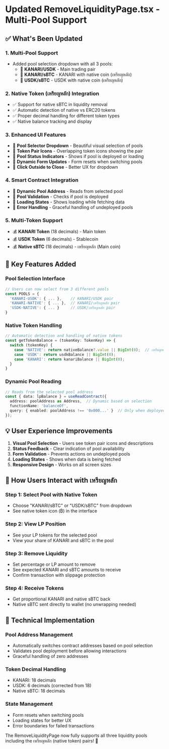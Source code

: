 # Updated RemoveLiquidityPage.tsx - Multi-Pool Support

## ✅ What's Been Updated

### 1. **Multi-Pool Support**
- Added pool selection dropdown with all 3 pools:
  - 🔄 **KANARI/USDK** - Main trading pair
  - 🔄 **KANARI/sBTC** - KANARI with native coin (เหรียญหลัก)
  - 🔄 **USDK/sBTC** - USDK with native coin (เหรียญหลัก)

### 2. **Native Token (เหรียญหลัก) Integration**
- ✅ Support for native sBTC in liquidity removal
- ✅ Automatic detection of native vs ERC20 tokens
- ✅ Proper decimal handling for different token types
- ✅ Native balance tracking and display

### 3. **Enhanced UI Features**
- 🎨 **Pool Selector Dropdown** - Beautiful visual selection of pools
- 🎨 **Token Pair Icons** - Overlapping token icons showing the pair
- 🎨 **Pool Status Indicators** - Shows if pool is deployed or loading
- 🎨 **Dynamic Form Updates** - Form resets when switching pools
- 🎨 **Click Outside to Close** - Better UX for dropdown

### 4. **Smart Contract Integration**
- 🔗 **Dynamic Pool Address** - Reads from selected pool
- 🔗 **Pool Validation** - Checks if pool is deployed
- 🔗 **Loading States** - Shows loading while fetching data
- 🔗 **Error Handling** - Graceful handling of undeployed pools

### 5. **Multi-Token Support**
- 💰 **KANARI Token** (18 decimals) - Main token
- 💰 **USDK Token** (6 decimals) - Stablecoin 
- 💰 **Native sBTC** (18 decimals) - เหรียญหลัก (Main coin)

## 🚀 Key Features Added

### Pool Selection Interface
```typescript
// Users can now select from 3 different pools
const POOLS = {
  'KANARI-USDK': { ... },    // KANARI/USDK pair
  'KANARI-NATIVE': { ... },  // KANARI/เหรียญหลัก pair  
  'USDK-NATIVE': { ... }     // USDK/เหรียญหลัก pair
}
```

### Native Token Handling
```typescript
// Automatic detection and handling of native tokens
const getTokenBalance = (tokenKey: TokenKey) => {
  switch (tokenKey) {
    case 'NATIVE': return nativeBalance?.value || BigInt(0);  // เหรียญหลัก
    case 'USDK': return usdkBalance || BigInt(0);
    case 'KANARI': return kanariBalance || BigInt(0);
  }
}
```

### Dynamic Pool Reading
```typescript
// Reads from the selected pool address
const { data: lpBalance } = useReadContract({
  address: poolAddress as Address,  // Dynamic based on selection
  functionName: 'balanceOf',
  query: { enabled: poolAddress !== '0x000...' }  // Only when deployed
});
```

## 💡 User Experience Improvements

1. **Visual Pool Selection** - Users see token pair icons and descriptions
2. **Status Feedback** - Clear indication of pool availability
3. **Form Validation** - Prevents actions on undeployed pools  
4. **Loading States** - Shows when data is being fetched
5. **Responsive Design** - Works on all screen sizes

## 🎯 How Users Interact with เหรียญหลัก

### Step 1: Select Pool with Native Token
- Choose "KANARI/sBTC" or "USDK/sBTC" from dropdown
- See native token icon (₿) in the interface

### Step 2: View LP Position  
- See your LP tokens for the selected pool
- View your share of KANARI and sBTC in the pool

### Step 3: Remove Liquidity
- Set percentage or LP amount to remove
- See expected KANARI and sBTC amounts to receive
- Confirm transaction with slippage protection

### Step 4: Receive Tokens
- Get proportional KANARI and native sBTC back
- Native sBTC sent directly to wallet (no unwrapping needed)

## 🔧 Technical Implementation

### Pool Address Management
- Automatically switches contract addresses based on pool selection
- Validates pool deployment before allowing interactions
- Graceful handling of zero addresses

### Token Decimal Handling
- KANARI: 18 decimals
- USDK: 6 decimals (corrected from 18)
- Native sBTC: 18 decimals

### State Management
- Form resets when switching pools
- Loading states for better UX
- Error boundaries for failed transactions

The RemoveLiquidityPage now fully supports all three liquidity pools including the เหรียญหลัก (native token) pairs! 🎉
